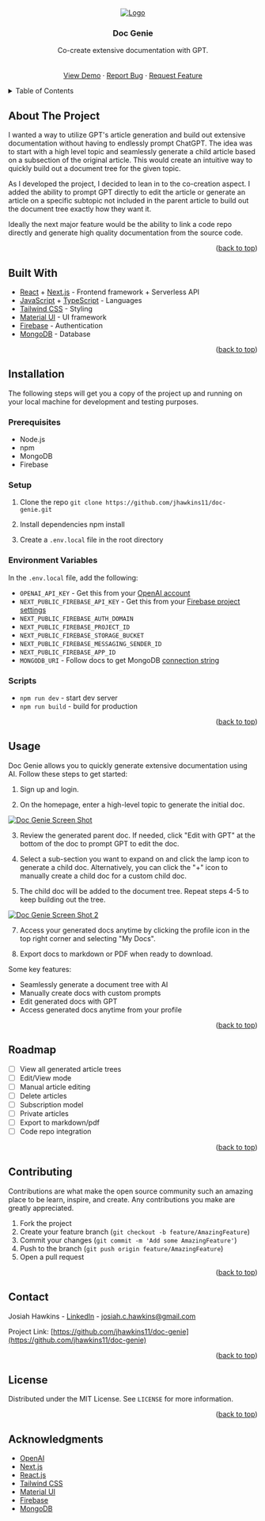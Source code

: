 <a name="readme-top"></a>

<br />
<div align="center">
  <a href="https://github.com/jhawkins11/doc-genie">
    <img src="public/logo.png" alt="Logo">
  </a>

<h3 align="center">Doc Genie</h3>

  <p align="center">
    Co-create extensive documentation with GPT.
    <br />
    <br />
    <br />
    <a href="https://doc-genie.netlify.app">View Demo</a>
    ·
    <a href="https://github.com/jhawkins11/doc-genie/issues">Report Bug</a>
    ·
    <a href="https://github.com/jhawkins11/doc-genie/issues">Request Feature</a>
  </p>
</div>

<!-- TABLE OF CONTENTS -->
<details>
  <summary>Table of Contents</summary>
  <ol>
    <li>
      <a href="#about-the-project">About The Project</a>
    </li>
    <li>
      <a href="#built-with">Built With</a>
    <li>
      <a href="#installation">Installation</a>
      <ul>
         <li><a href="#prerequisites">Prerequisites</a></li>
         <li><a href="#setup">Setup</a></li>
         <li><a href="#environment-variables">Environment Variables</a></li>
         <li><a href="#scripts">Scripts</a></li>
      </ul>
    </li>
    <li><a href="#usage">Usage</a></li>
    <li>
      <a href="#roadmap">Roadmap</a>
    </li>
    <li><a href="#contributing">Contributing</a></li>
    <li><a href="#contact">Contact</a></li>
    <li>
      <a href="#license">License</a>
    </li>
    <li>
      <a href="#acknowledgments">Acknowledgments</a>
    </li>
  </ol>
</details>

<!-- ABOUT THE PROJECT -->

## About The Project

I wanted a way to utilize GPT's article generation and build out extensive documentation without having to endlessly prompt ChatGPT. The idea was to start with a high level topic and seamlessly generate a child article based on a subsection of the original article. This would create an intuitive way to quickly build out a document tree for the given topic.

As I developed the project, I decided to lean in to the co-creation aspect. I added the ability to prompt GPT directly to edit the article or generate an article on a specific subtopic not included in the parent article to build out the document tree exactly how they want it.

Ideally the next major feature would be the ability to link a code repo directly and generate high quality documentation from the source code.

<p align="right">(<a href="#readme-top">back to top</a>)</p>

## Built With

- [React](https://reactjs.org/) + [Next.js](https://nextjs.org/) - Frontend framework + Serverless API
- [JavaScript](https://www.javascript.com/) + [TypeScript](https://www.typescriptlang.org/) - Languages
- [Tailwind CSS](https://tailwindcss.com/) - Styling
- [Material UI](https://material-ui.com/) - UI framework
- [Firebase](https://firebase.google.com/) - Authentication
- [MongoDB](https://www.mongodb.com/) - Database

<p align="right">(<a href="#readme-top">back to top</a>)</p>

## Installation

The following steps will get you a copy of the project up and running on your local machine for development and testing purposes.

### Prerequisites

- Node.js
- npm
- MongoDB
- Firebase

### Setup

1. Clone the repo
   `git clone https://github.com/jhawkins11/doc-genie.git`

2. Install dependencies
   npm install

3. Create a `.env.local` file in the root directory

### Environment Variables

In the `.env.local` file, add the following:

- `OPENAI_API_KEY` - Get this from your [OpenAI account](https://platform.openai.com/account/api-keys)
- `NEXT_PUBLIC_FIREBASE_API_KEY` - Get this from your [Firebase project settings](https://firebase.google.com/docs/web/setup#config-object)
- `NEXT_PUBLIC_FIREBASE_AUTH_DOMAIN`
- `NEXT_PUBLIC_FIREBASE_PROJECT_ID`
- `NEXT_PUBLIC_FIREBASE_STORAGE_BUCKET`
- `NEXT_PUBLIC_FIREBASE_MESSAGING_SENDER_ID`
- `NEXT_PUBLIC_FIREBASE_APP_ID`
- `MONGODB_URI` - Follow docs to get MongoDB [connection string](https://docs.mongodb.com/guides/server/drivers/)

### Scripts

- `npm run dev` - start dev server
- `npm run build` - build for production
<p align="right">(<a href="#readme-top">back to top</a>)</p>

<!-- USAGE EXAMPLES -->

## Usage

Doc Genie allows you to quickly generate extensive documentation using AI. Follow these steps to get started:

1. Sign up and login.

2. On the homepage, enter a high-level topic to generate the initial doc.

[![Doc Genie Screen Shot][product-screenshot]](https://doc-genie.netlify.app)

3. Review the generated parent doc. If needed, click "Edit with GPT" at the bottom of the doc to prompt GPT to edit the doc.

4. Select a sub-section you want to expand on and click the lamp icon to generate a child doc. Alternatively, you can click the "+" icon to manually create a child doc for a custom child doc.

5. The child doc will be added to the document tree. Repeat steps 4-5 to keep building out the tree.

[![Doc Genie Screen Shot 2][product-screenshot-2]](https://doc-genie.netlify.app)

7. Access your generated docs anytime by clicking the profile icon in the top right corner and selecting "My Docs".

8. Export docs to markdown or PDF when ready to download.

Some key features:

- Seamlessly generate a document tree with AI
- Manually create docs with custom prompts
- Edit generated docs with GPT
- Access generated docs anytime from your profile

<p align="right">(<a href="#readme-top">back to top</a>)</p>

<!-- ROADMAP -->

## Roadmap

- [ ] View all generated article trees
- [ ] Edit/View mode
- [ ] Manual article editing
- [ ] Delete articles
- [ ] Subscription model
- [ ] Private articles
- [ ] Export to markdown/pdf
- [ ] Code repo integration

<p align="right">(<a href="#readme-top">back to top</a>)</p>

<!-- CONTRIBUTING -->

## Contributing

Contributions are what make the open source community such an amazing place to be learn, inspire, and create. Any contributions you make are greatly appreciated.

1. Fork the project
2. Create your feature branch (`git checkout -b feature/AmazingFeature`)
3. Commit your changes (`git commit -m 'Add some AmazingFeature'`)
4. Push to the branch (`git push origin feature/AmazingFeature`)
5. Open a pull request

<p align="right">(<a href="#readme-top">back to top</a>)</p>

## Contact

Josiah Hawkins - [LinkedIn](https://www.linkedin.com/in/josiahhawkins/) - josiah.c.hawkins@gmail.com

Project Link: [https://github.com/jhawkins11/doc-genie](https://github.com/jhawkins11/doc-genie)

<p align="right">(<a href="#readme-top">back to top</a>)</p>

## License

Distributed under the MIT License. See `LICENSE` for more information.

<p align="right">(<a href="#readme-top">back to top</a>)</p>

## Acknowledgments

- [OpenAI](https://openai.com/)
- [Next.js](https://nextjs.org/)
- [React.js](https://reactjs.org/)
- [Tailwind CSS](https://tailwindcss.com/)
- [Material UI](https://material-ui.com/)
- [Firebase](https://firebase.google.com/)
- [MongoDB](https://www.mongodb.com/)

[contributors-shield]: https://img.shields.io/github/contributors/jhawkins11/doc-genie.svg?style=for-the-badge
[contributors-url]: https://github.com/jhawkins11/doc-genie/graphs/contributors
[forks-shield]: https://img.shields.io/github/forks/jhawkins11/doc-genie.svg?style=for-the-badge
[forks-url]: https://github.com/jhawkins11/doc-genie/network/members
[stars-shield]: https://img.shields.io/github/stars/jhawkins11/doc-genie.svg?style=for-the-badge
[stars-url]: https://github.com/jhawkins11/doc-genie/stargazers
[issues-shield]: https://img.shields.io/github/issues/jhawkins11/doc-genie.svg?style=for-the-badge
[issues-url]: https://github.com/jhawkins11/doc-genie/issues
[license-shield]: https://img.shields.io/github/license/jhawkins11/doc-genie.svg?style=for-the-badge
[license-url]: https://github.com/jhawkins11/doc-genie/blob/master/LICENSE.txt
[linkedin-shield]: https://img.shields.io/badge/-LinkedIn-black.svg?style=for-the-badge&logo=linkedin&colorB=555
[linkedin-url]: https://linkedin.com/in/josiahhawkins
[product-screenshot]: public/screenshot-1.png
[product-screenshot-2]: public/screenshot-2.png
[Next.js]: https://img.shields.io/badge/next.js-000000?style=for-the-badge&logo=nextdotjs&logoColor=white
[Next-url]: https://nextjs.org/
[React.js]: https://img.shields.io/badge/React-20232A?style=for-the-badge&logo=react&logoColor=61DAFB
[React-url]: https://reactjs.org/
[Vue.js]: https://img.shields.io/badge/Vue.js-35495E?style=for-the-badge&logo=vuedotjs&logoColor=4FC08D
[Vue-url]: https://vuejs.org/
[Angular.io]: https://img.shields.io/badge/Angular-DD0031?style=for-the-badge&logo=angular&logoColor=white
[Angular-url]: https://angular.io/
[Svelte.dev]: https://img.shields.io/badge/Svelte-4A4A55?style=for-the-badge&logo=svelte&logoColor=FF3E00
[Svelte-url]: https://svelte.dev/
[Laravel.com]: https://img.shields.io/badge/Laravel-FF2D20?style=for-the-badge&logo=laravel&logoColor=white
[Laravel-url]: https://laravel.com
[Bootstrap.com]: https://img.shields.io/badge/Bootstrap-563D7C?style=for-the-badge&logo=bootstrap&logoColor=white
[Bootstrap-url]: https://getbootstrap.com
[JQuery.com]: https://img.shields.io/badge/jQuery-0769AD?style=for-the-badge&logo=jquery&logoColor=white
[JQuery-url]: https://jquery.com

